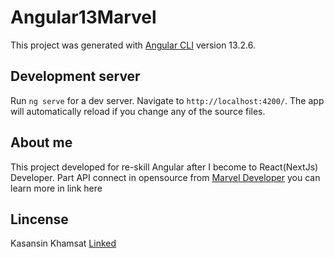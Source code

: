 # Angular13Marvel

This project was generated with [Angular CLI](https://github.com/angular/angular-cli) version 13.2.6.

## Development server

Run `ng serve` for a dev server. Navigate to `http://localhost:4200/`. The app will automatically reload if you change any of the source files.

## About me
This project developed for re-skill Angular after I become to React(NextJs) Developer. Part API connect in opensource from [Marvel Developer](https://developer.marvel.com/)
you can learn more in link here

## Lincense
Kasansin Khamsat [Linked](https://www.linkedin.com/in/kasansin-khamsat/)